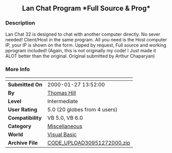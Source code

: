 ﻿<div align="center">

## Lan Chat Program \*Full Source & Prog\*


</div>

### Description

Lan Chat 32 is designed to chat with another computer directly. No sever needed! Client/Host in the same program. All you need is the Host computer IP, your IP is shown on the form. Upped by request, Full source and working pprogram included! (Again, this is not originally my code! I Just made it ALOT better than the original. Original submitted by Arthur Chaparyan)
 
### More Info
 


<span>             |<span>
---                |---
**Submitted On**   |2000-01-27 13:52:00
**By**             |[Thomas Hill](https://github.com/Planet-Source-Code/PSCIndex/blob/master/ByAuthor/thomas-hill.md)
**Level**          |Intermediate
**User Rating**    |5.0 (20 globes from 4 users)
**Compatibility**  |VB 5\.0, VB 6\.0
**Category**       |[Miscellaneous](https://github.com/Planet-Source-Code/PSCIndex/blob/master/ByCategory/miscellaneous__1-1.md)
**World**          |[Visual Basic](https://github.com/Planet-Source-Code/PSCIndex/blob/master/ByWorld/visual-basic.md)
**Archive File**   |[CODE\_UPLOAD30951272000\.zip](https://github.com/Planet-Source-Code/thomas-hill-lan-chat-program-full-source-prog__1-5722/archive/master.zip)








